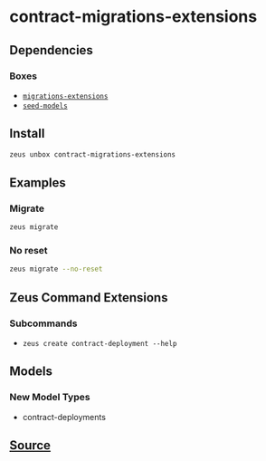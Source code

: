 
contract-migrations-extensions
====================







## Dependencies
### Boxes
* [`migrations-extensions`](migrations-extensions.md)
* [`seed-models`](seed-models.md)




## Install
```bash
zeus unbox contract-migrations-extensions
```
## Examples
### Migrate 
```bash
zeus migrate
```
### No reset 
```bash
zeus migrate --no-reset
```

## Zeus Command Extensions

### Subcommands
* ```zeus create contract-deployment --help```

## Models
### New Model Types
* contract-deployments



## [Source](https://github.com/liquidapps-io/zeus-sdk/tree/master/boxes/groups/core/contract-migrations-extensions)